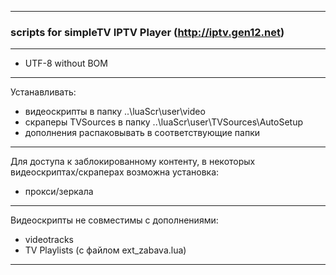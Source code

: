 ---------------------------------------------
### scripts for simpleTV IPTV Player (http://iptv.gen12.net)
---------------------------------------------
- UTF-8 without BOM
---------------------------------------------
Устанавливать:
 - видеоскрипты в папку ..\luaScr\user\video
 - скраперы TVSources в папку ..\luaScr\user\TVSources\AutoSetup
 - дополнения распаковывать в соответствующие папки
---------------------------------------------
Для доступа к заблокированному контенту, в некоторых видеоскриптах/скраперах возможна установка:
 - прокси/зеркала
---------------------------------------------
Видеоскрипты не совместимы с дополнениями:
 - videotracks
 - TV Playlists (с файлом ext_zabava.lua)
---------------------------------------------
